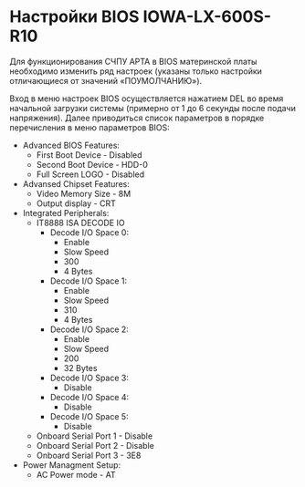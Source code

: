 # Настройки BIOS IOWA-LX-600S-R10

Для функционирования СЧПУ АРТА в BIOS материнской платы необходимо изменить
ряд настроек (указаны только настройки отличающиеся от значений
«ПОУМОЛЧАНИЮ»).

Вход в меню настроек BIOS осуществляется нажатием DEL во время начальной
загрузки системы (примерно от 1 до 6 секунды после подачи напряжения). Далее
приводиться список параметров в порядке перечисления в меню параметров BIOS:


* Advanced BIOS Features:
	- First Boot Device - Disabled
	- Second Boot Device - HDD-0
	- Full Screen LOGO - Disabled
* Advansed Chipset Features:
	- Video Memory Size - 8M
	- Output display - CRT
* Integrated Peripherals:
	* IT8888 ISA DECODE IO
		* Decode I/O Space 0:
			- Enable
			- Slow Speed
			- 300
			- 4 Bytes
		* Decode I/O Space 1:
			- Enable
			- Slow Speed
			- 310
			- 4 Bytes
		* Decode I/O Space 2:
			- Enable
			- Slow Speed
			- 200
			- 32 Bytes
		* Decode I/O Space 3:
			- Disable
		* Decode I/O Space 4:
			- Disable
		* Decode I/O Space 5:
			- Disable
	* Onboard Serial Port 1 - Disable
	* Onboard Serial Port 2 - Disable
	* Onboard Serial Port 3 - 3E8
* Power Managment Setup:
	* AC Power mode - AT

